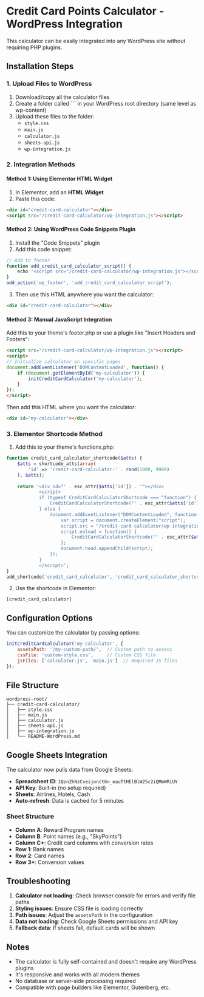 # Credit Card Points Calculator - WordPress Integration

This calculator can be easily integrated into any WordPress site without requiring PHP plugins.

## Installation Steps

### 1. Upload Files to WordPress
1. Download/copy all the calculator files
2. Create a folder called ``` in your WordPress root directory (same level as wp-content)
3. Upload these files to the folder:
   - `style.css`
   - `main.js`
   - `calculator.js`
   - `sheets-api.js`
   - `wp-integration.js`

### 2. Integration Methods

#### Method 1: Using Elementor HTML Widget
1. In Elementor, add an **HTML Widget**
2. Paste this code:
```html
<div id="credit-card-calculator"></div>
<script src="/credit-card-calculator/wp-integration.js"></script>
```

#### Method 2: Using WordPress Code Snippets Plugin
1. Install the "Code Snippets" plugin
2. Add this code snippet:
```javascript
// Add to footer
function add_credit_card_calculator_script() {
    echo '<script src="/credit-card-calculator/wp-integration.js"></script>';
}
add_action('wp_footer', 'add_credit_card_calculator_script');
```

3. Then use this HTML anywhere you want the calculator:
```html
<div id="credit-card-calculator"></div>
```

#### Method 3: Manual JavaScript Integration
Add this to your theme's footer.php or use a plugin like "Insert Headers and Footers":

```html
<script src="/credit-card-calculator/wp-integration.js"></script>
<script>
// Initialize calculator on specific pages
document.addEventListener('DOMContentLoaded', function() {
    if (document.getElementById('my-calculator')) {
        initCreditCardCalculator('my-calculator');
    }
});
</script>
```

Then add this HTML where you want the calculator:
```html
<div id="my-calculator"></div>
```

### 3. Elementor Shortcode Method
1. Add this to your theme's functions.php:
```php
function credit_card_calculator_shortcode($atts) {
    $atts = shortcode_atts(array(
        'id' => 'credit-card-calculator-' . rand(1000, 9999)
    ), $atts);
    
    return '<div id="' . esc_attr($atts['id']) . '"></div>
            <script>
            if (typeof CreditCardCalculatorShortcode === "function") {
                CreditCardCalculatorShortcode("' . esc_attr($atts['id']) . '");
            } else {
                document.addEventListener("DOMContentLoaded", function() {
                    var script = document.createElement("script");
                    script.src = "/credit-card-calculator/wp-integration.js";
                    script.onload = function() {
                        CreditCardCalculatorShortcode("' . esc_attr($atts['id']) . '");
                    };
                    document.head.appendChild(script);
                });
            }
            </script>';
}
add_shortcode('credit_card_calculator', 'credit_card_calculator_shortcode');
```

2. Use the shortcode in Elementor:
```
[credit_card_calculator]
```

## Configuration Options

You can customize the calculator by passing options:

```javascript
initCreditCardCalculator('my-calculator', {
    assetsPath: '/my-custom-path/',  // Custom path to assets
    cssFile: 'custom-style.css',     // Custom CSS file
    jsFiles: ['calculator.js', 'main.js']  // Required JS files
});
```

## File Structure
```
wordpress-root/
├── credit-card-calculator/
│   ├── style.css
│   ├── main.js
│   ├── calculator.js
│   ├── sheets-api.js
│   ├── wp-integration.js
│   └── README-WordPress.md
```

## Google Sheets Integration

The calculator now pulls data from Google Sheets:
- **Spreadsheet ID**: `1QznZhNzCxeijnnct6n_eauTtHElBlW25c2iQMmWRiUY`
- **API Key**: Built-in (no setup required)
- **Sheets**: Airlines, Hotels, Cash
- **Auto-refresh**: Data is cached for 5 minutes

### Sheet Structure
- **Column A**: Reward Program names
- **Column B**: Point names (e.g., "SkyPoints")
- **Column C+**: Credit card columns with conversion rates
- **Row 1**: Bank names
- **Row 2**: Card names
- **Row 3+**: Conversion values

## Troubleshooting

1. **Calculator not loading**: Check browser console for errors and verify file paths
2. **Styling issues**: Ensure CSS file is loading correctly
3. **Path issues**: Adjust the `assetsPath` in the configuration
4. **Data not loading**: Check Google Sheets permissions and API key
5. **Fallback data**: If sheets fail, default cards will be shown

## Notes
- The calculator is fully self-contained and doesn't require any WordPress plugins
- It's responsive and works with all modern themes
- No database or server-side processing required
- Compatible with page builders like Elementor, Gutenberg, etc.